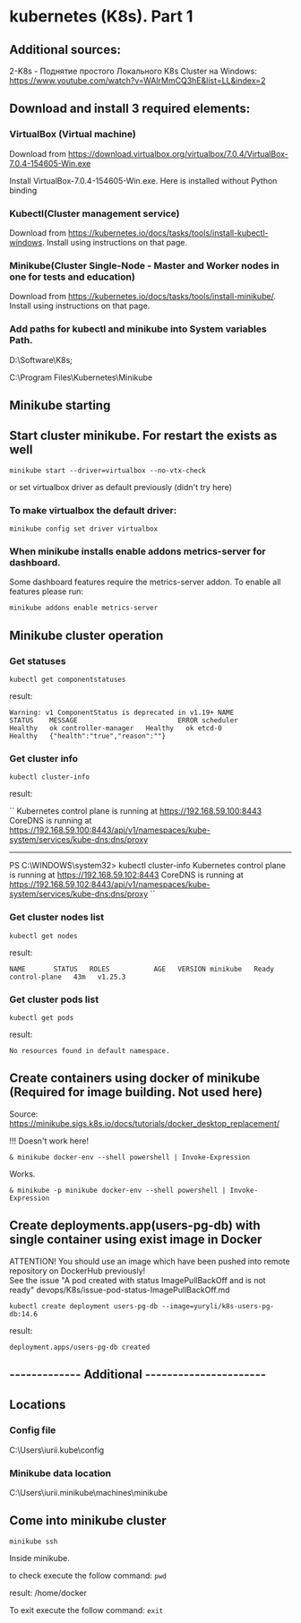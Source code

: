 # kubernetes (K8s). Part 1

## Additional sources:
2-K8s - Поднятие простого Локального K8s Cluster на Windows: https://www.youtube.com/watch?v=WAIrMmCQ3hE&list=LL&index=2

## Download and install 3 required elements:
### VirtualBox (Virtual machine)
Download from https://download.virtualbox.org/virtualbox/7.0.4/VirtualBox-7.0.4-154605-Win.exe

Install VirtualBox-7.0.4-154605-Win.exe.
Here is installed without Python binding

### Kubectl(Cluster management service)
Download from https://kubernetes.io/docs/tasks/tools/install-kubectl-windows.
Install using instructions on that page. 

### Minikube(Cluster Single-Node - Master and Worker nodes in one for tests and education)
Download from https://kubernetes.io/docs/tasks/tools/install-minikube/.
Install using instructions on that page. 

### Add paths for kubectl and minikube into System variables Path.
D:\Software\K8s;

C:\Program Files\Kubernetes\Minikube

## Minikube starting
## Start cluster minikube. For restart the exists as well
``
minikube start --driver=virtualbox --no-vtx-check
``

or set virtualbox driver as default previously (didn't try here)
### To make virtualbox the default driver:
``
minikube config set driver virtualbox
``
### When minikube installs enable addons metrics-server for dashboard.
Some dashboard features require the metrics-server addon. To enable all features please run:

``
minikube addons enable metrics-server
``

## Minikube cluster operation
### Get statuses
``
kubectl get componentstatuses
``

result:

``
Warning: v1 ComponentStatus is deprecated in v1.19+
NAME                 STATUS    MESSAGE                         ERROR
scheduler            Healthy   ok
controller-manager   Healthy   ok
etcd-0               Healthy   {"health":"true","reason":""}
``

### Get cluster info
``
kubectl cluster-info
``

result:

``
Kubernetes control plane is running at https://192.168.59.100:8443
CoreDNS is running at https://192.168.59.100:8443/api/v1/namespaces/kube-system/services/kube-dns:dns/proxy

---

PS C:\WINDOWS\system32> kubectl cluster-info
Kubernetes control plane is running at https://192.168.59.102:8443
CoreDNS is running at https://192.168.59.102:8443/api/v1/namespaces/kube-system/services/kube-dns:dns/proxy
``

### Get cluster nodes list
``
kubectl get nodes
``

result:

``
NAME       STATUS   ROLES           AGE   VERSION
minikube   Ready    control-plane   43m   v1.25.3
``

### Get cluster pods list
``
kubectl get pods
``

result:

``
No resources found in default namespace.
``

## Create containers using docker of minikube (Required for image building. Not used here)
Source: https://minikube.sigs.k8s.io/docs/tutorials/docker_desktop_replacement/

!!! Doesn't work here!

``
& minikube docker-env --shell powershell | Invoke-Expression
``

Works.

``
& minikube -p minikube docker-env --shell powershell | Invoke-Expression
``

## Create deployments.app(users-pg-db) with single container using exist image in Docker 
ATTENTION! You should use an image which have been pushed into remote repository on DockerHub previously!  
See the issue "A pod created with status ImagePullBackOff and is not ready"
devops/K8s/issue-pod-status-ImagePullBackOff.md

``
kubectl create deployment users-pg-db --image=yuryli/k8s-users-pg-db:14.6
``

result:

``
deployment.apps/users-pg-db created
``




## ------------- Additional ----------------------

## Locations
### Config file
C:\Users\iurii\.kube\config
### Minikube data location
C:\Users\iurii\.minikube\machines\minikube


## Come into minikube cluster
``
minikube ssh
``

Inside minikube.

to check execute the follow command:
``
pwd
``

result: /home/docker

To exit execute the follow command:
``
exit
``
